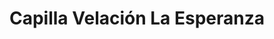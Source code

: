 ---
title: "Capilla Velación La Esperanza"
url: /puente-salas/capilla-velacion-la-esperanza/
shop: Bestattungen
---
